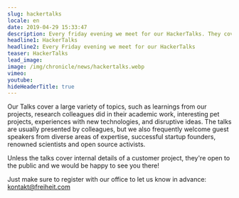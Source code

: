 ```yaml
---
slug: hackertalks
locale: en
date: 2019-04-29 15:33:47
description: Every friday evening we meet for our HackerTalks. They cover a large variety of topics.
headline1: HackerTalks
headline2: Every Friday evening we meet for our HackerTalks
teaser: HackerTalks
lead_image:
image: /img/chronicle/news/hackertalks.webp
vimeo:
youtube:
hideHeaderTitle: true
---
```


Our Talks cover a large variety
of topics, such as learnings from our projects, research colleagues
did in their academic work, interesting pet projects, experiences with
new technologies, and disruptive ideas. The talks are usually
presented by colleagues, but we also frequently welcome guest speakers
from diverse areas of expertise, successful startup founders, renowned
scientists and open source activists.

Unless the talks cover internal details of a customer project, they're
open to the public and we would be happy to see you there!

Just make sure to register with our office to let us know in advance:
<a href="mailto:kontakt@freiheit.com?subject=Registration%20for%20the%20Hackertalk&body=Dear%20office,%20I%20hereby%20register%20for%20the%20Hackertalk%20on%20dd.mm.yyyy.">kontakt@freiheit.com</a>



